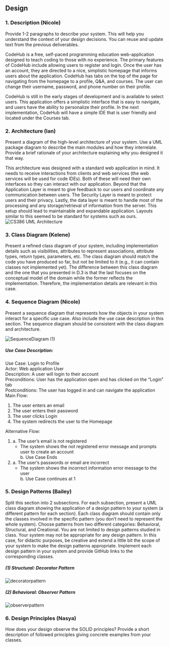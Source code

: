 ## Design

### 1. Description (Nicole)
Provide 1-2 paragraphs to describe your system. This will help you understand the context of your design decisions. You can reuse and update text from the previous deliverables.  

CodeHub is a free, self-paced programming education web-application designed to teach coding to those with no experience. The primary features of CodeHub include allowing users to register and login. Once the user has an account, they are directed to a nice, simplistic homepage that informs users about the application. CodeHub has tabs on the top of the page for navigating from the homepage to a profile, Q&A, and courses. The user can change their username, password, and phone number on their profile. 

CodeHub is still in the early stages of development and is available to select 	users. This application offers a simplistic interface that is easy to navigate, and users have the ability to personalize their profile. In the next implementation, CodeHub will have a simple IDE that is user friendly and located under the Courses tab. 

### 2. Architecture (Ian)
Present a diagram of the high-level architecture of your system. Use a UML package diagram to describe the main modules and how they interrelate. 
Provide a brief rationale of your architecture explaining why you designed it that way. 

This architecture was designed with a standard web application in mind. It needs to receive interactions from clients and web services (the web services will be used for code IDEs).  Both of these will need their own interfaces so they can interact with our application. Beyond that the Application Layer is meant to give feedback to our users and coordinate any communication between users. The Security Layer is meant to protect users and their privacy. Lastly, the data layer is meant to handle most of the processing and any storage/retrieval of information from the server. This setup should lead to maintainable and expandable application. Layouts similar to this seemed to be standard for systems such as ours. 
![CS386 UML Architecture](https://user-images.githubusercontent.com/71994185/161472171-f8b798f1-745c-47dc-82fd-53a0f54554e7.jpeg)

### 3. Class Diagram (Kelene) 
Present a refined class diagram of your system, including implementation details such as visibilities, attributes to represent associations, attribute types, return types, parameters, etc. The class diagram should match the code you have produced so far, but not be limited to it (e.g., it can contain classes not implemented yet). 
The difference between this class diagram and the one that you presented in D.3 is that the last focuses on the conceptual model of the domain while the former reflects the implementation. Therefore, the implementation details are relevant in this case. 

### 4. Sequence Diagram (Nicole)  
Present a sequence diagram that represents how the objects in your system interact for a specific use case. Also include the use case description in this section. The sequence diagram should be consistent with the class diagram and architecture. 

![SequenceDiagram (1)](https://user-images.githubusercontent.com/71994185/161448243-740c98ca-6815-4a9a-9e69-4642016482f0.jpg)

##### Use Case Description: 
Use Case: Login to Profile  
Actor: Web application User  
Description: A user will login to their account  
Preconditions: User has the application open and has clicked on the “Login” tab  
Postconditions: The user has logged in and can navigate the application  
Main Flow: 
1. The user enters an email 
2. The user enters their password 
3. The user clicks Login 
4. The system redirects the user to the Homepage 

Alternative Flow: 
1. a. The user’s email is not registered 
      - The system shows the not registered error message and prompts user to create an account  
   b. Use Case Ends 
3. a. The user’s passwords or email are incorrect 
      - The system shows the incorrect information error message to the user  
   b. Use Case continues at 1 

### 5. Design Patterns (Bailey) 
Split this section into 2 subsections. For each subsection, present a UML class diagram showing the application of a design pattern to your system (a different pattern for each section). Each class diagram should contain only the classes involved in the specific pattern (you don’t need to represent the whole system). Choose patterns from two different categories: Behavioral, Structural, and Creational. You are not limited to design patterns studied in class. 
Your system may not be appropriate for any design pattern. In this case, for didactic purposes, be creative and extend a little bit the scope of your system to make the design patterns appropriate. 
Implement each design pattern in your system and provide GitHub links to the corresponding classes. 

##### (1) Structural: Decorator Pattern
![decoratorpattern](https://user-images.githubusercontent.com/71994157/161448724-04bf9931-385f-4ee5-bf80-b06f6861ac0b.jpg)

##### (2) Behavioral: Observer Pattern 

![observerpattern](https://user-images.githubusercontent.com/71994157/161448730-2322269b-e284-413e-8d91-e513f7dce7f9.jpg)

### 6. Design Principles (Nasya) 
How does your design observe the SOLID principles? Provide a short description of followed principles giving concrete examples from your classes. 
